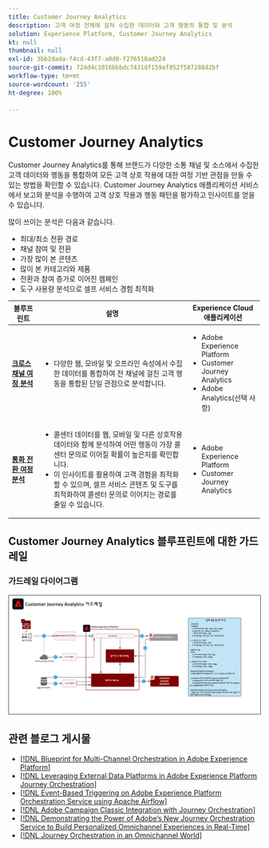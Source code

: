 ```yaml
---
title: Customer Journey Analytics
description: 고객 여정 전체에 걸쳐 수집한 데이터와 고객 행동의 통합 및 분석
solution: Experience Platform, Customer Journey Analytics
kt: null
thumbnail: null
exl-id: 3bb2dada-f4cd-43f7-a0d0-f276510ad224
source-git-commit: 724d4c1016bbbdc7431df159af052f587288d2bf
workflow-type: tm+mt
source-wordcount: '255'
ht-degree: 100%

---
```


# Customer Journey Analytics

Customer Journey Analytics를 통해 브랜드가 다양한 소통 채널 및 소스에서 수집한 고객 데이터와 행동을 통합하여 모든 고객 상호 작용에 대한 여정 기반 관점을 만들 수 있는 방법을 확인할 수 있습니다. Customer Journey Analytics 애플리케이션 서비스에서 보고와 분석을 수행하여 고객 상호 작용과 행동 패턴을 평가하고 인사이트를 얻을 수 있습니다.

많이 쓰이는 분석은 다음과 같습니다.

* 최대/최소 전환 경로
* 채널 참여 및 전환
* 가장 많이 본 콘텐츠
* 많이 본 카테고리와 제품
* 전환과 참여 증가로 이어진 캠페인
* 도구 사용량 분석으로 셀프 서비스 경험 최적화

| 블루프린트 | 설명 | Experience Cloud 애플리케이션 |
|---|---|---|
| **[크로스 채널 여정 분석](digital-behavioral-data-consolidation.md)** | <ul><li>다양한 웹, 모바일 및 오프라인 속성에서 수집한 데이터를 통합하여 전 채널에 걸친 고객 행동을 통합된 단일 관점으로 분석합니다.</li></ul> | <ul><li>Adobe Experience Platform</li><li>Customer Journey Analytics</li><li>Adobe Analytics(선택 사항)</li></ul> |
| **[통화 전환 여정 분석](call-deflect.md)** | <ul><li>콜센터 데이터를 웹, 모바일 및 다른 상호작용 데이터와 함께 분석하여 어떤 행동이 가장 콜센터 문의로 이어질 확률이 높은지를 확인합니다.</li><li>이 인사이트를 활용하여 고객 경험을 최적화할 수 있으며, 셀프 서비스 콘텐츠 및 도구를 최적화하여 콜센터 문의로 이어지는 경로를 줄일 수 있습니다.  </li></ul> | <ul><li>Adobe Experience Platform</li><li>Customer Journey Analytics</li> |

## Customer Journey Analytics 블루프린트에 대한 가드레일

### 가드레일 다이어그램

<img src="assets/cja_guardrails.png" alt="Customer Journey Analytics 블루프린트에 대한 가드레일 다이어그램" style="border:1px solid #4a4a4a" />


## 관련 블로그 게시물

* [[!DNL Blueprint for Multi-Channel Orchestration in Adobe Experience Platform]](https://medium.com/adobetech/blueprint-for-multi-channel-orchestration-in-adobe-experience-platform-c68317e94184)
* [[!DNL Leveraging External Data Platforms in Adobe Experience Platform Journey Orchestration]](https://medium.com/adobetech/leveraging-external-data-platforms-in-adobe-experience-platform-journey-orchestration-54fc6134fe17)
* [[!DNL Event-Based Triggering on Adobe Experience Platform Orchestration Service using Apache Airflow]](https://medium.com/adobetech/event-based-triggering-on-adobe-experience-platform-orchestration-service-using-apache-airflow-8607b28251f1)
* [[!DNL Adobe Campaign Classic Integration with Journey Orchestration]](https://medium.com/adobetech/adobe-campaign-classic-integration-with-journey-orchestration-ae577653281)
* [[!DNL Demonstrating the Power of Adobe’s New Journey Orchestration Service to Build Personalized Omnichannel Experiences in Real-Time]](https://medium.com/adobetech/demonstrating-the-power-of-adobes-new-journey-orchestration-service-to-build-personalized-aa60d88cd34)
* [[!DNL Journey Orchestration in an Omnichannel World]](https://medium.com/adobetech/journey-orchestration-in-an-omnichannel-world-3a2d32d556d9)
